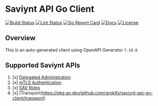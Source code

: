 # Saviynt API Go Client

[![Build Status][build-status-svg]][build-status-link]
[![Lint Status][lint-status-svg]][lint-status-link]
[![Go Report Card][goreport-svg]][goreport-link]
[![Docs][docs-godoc-svg]][docs-godoc-link]
[![License][license-svg]][license-link]

 [build-status-svg]: https://github.com/grokify/saviynt-api-go-client/workflows/test/badge.svg
 [build-status-link]: https://github.com/grokify/saviynt-api-go-client/actions/workflows/test.yaml
 [lint-status-svg]: https://github.com/grokify/saviynt-api-go-client/workflows/lint/badge.svg
 [lint-status-link]: https://github.com/grokify/saviynt-api-go-client/actions/workflows/lint.yaml
 [goreport-svg]: https://goreportcard.com/badge/github.com/grokify/saviynt-api-go-client
 [goreport-link]: https://goreportcard.com/report/github.com/grokify/saviynt-api-go-client
 [docs-godoc-svg]: https://pkg.go.dev/badge/github.com/grokify/saviynt-api-go-client
 [docs-godoc-link]: https://pkg.go.dev/github.com/grokify/saviynt-api-go-client
 [license-svg]: https://img.shields.io/badge/license-MIT-blue.svg
 [license-link]: https://github.com/grokify/saviynt-api-go-client/blob/master/LICENSE

## Overview

This is an auto-generated client using OpenAPI Generator `7.10.0`.

## Supported Saviynt APIs

1. [x] [Delegated Administration](https://pkg.go.dev/github.com/grokify/saviynt-api-go-client/delegatedadministration)
1. [x] [mTLS Authentication](https://pkg.go.dev/github.com/grokify/saviynt-api-go-client/mtlsauthentication)
1. [x] [SAV Roles](https://pkg.go.dev/github.com/grokify/saviynt-api-go-client/savroles)
1. [x] [Transport(https://pkg.go.dev/github.com/grokify/saviynt-api-go-client/transport)
